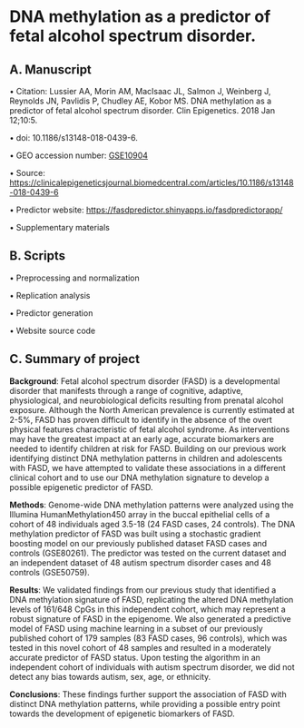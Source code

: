 # DNA methylation as a predictor of fetal alcohol spectrum disorder.

## A. Manuscript
  • Citation: Lussier AA, Morin AM, MacIsaac JL, Salmon J, Weinberg J, Reynolds JN, Pavlidis P, Chudley AE, Kobor MS. DNA methylation as a predictor of fetal alcohol spectrum disorder. Clin Epigenetics. 2018 Jan 12;10:5. 
  
  • doi: 10.1186/s13148-018-0439-6.
  
  • GEO accession number: [GSE10904](https://www.ncbi.nlm.nih.gov/geo/query/acc.cgi?acc=GSE109042)
  
  • Source: https://clinicalepigeneticsjournal.biomedcentral.com/articles/10.1186/s13148-018-0439-6
  
  • Predictor website: https://fasdpredictor.shinyapps.io/fasdpredictorapp/
  
  • Supplementary materials

## B. Scripts
   • Preprocessing and normalization
   
   • Replication analysis
   
   • Predictor generation
   
   • Website source code

## C. Summary of project
**Background**: Fetal alcohol spectrum disorder (FASD) is a developmental disorder that manifests through a range of cognitive, adaptive, physiological, and neurobiological deficits resulting from prenatal alcohol exposure. Although the North American prevalence is currently estimated at 2-5%, FASD has proven difficult to identify in the absence of the overt physical features characteristic of fetal alcohol syndrome. As interventions may have the greatest impact at an early age, accurate biomarkers are needed to identify children at risk for FASD. Building on our previous work identifying distinct DNA methylation patterns in children and adolescents with FASD, we have attempted to validate these associations in a different clinical cohort and to use our DNA methylation signature to develop a possible epigenetic predictor of FASD.

**Methods**: Genome-wide DNA methylation patterns were analyzed using the Illumina HumanMethylation450 array in the buccal epithelial cells of a cohort of 48 individuals aged 3.5-18 (24 FASD cases, 24 controls). The DNA methylation predictor of FASD was built using a stochastic gradient boosting model on our previously published dataset FASD cases and controls (GSE80261). The predictor was tested on the current dataset and an independent dataset of 48 autism spectrum disorder cases and 48 controls (GSE50759).

**Results**: We validated findings from our previous study that identified a DNA methylation signature of FASD, replicating the altered DNA methylation levels of 161/648 CpGs in this independent cohort, which may represent a robust signature of FASD in the epigenome. We also generated a predictive model of FASD using machine learning in a subset of our previously published cohort of 179 samples (83 FASD cases, 96 controls), which was tested in this novel cohort of 48 samples and resulted in a moderately accurate predictor of FASD status. Upon testing the algorithm in an independent cohort of individuals with autism spectrum disorder, we did not detect any bias towards autism, sex, age, or ethnicity.

**Conclusions**: These findings further support the association of FASD with distinct DNA methylation patterns, while providing a possible entry point towards the development of epigenetic biomarkers of FASD.
